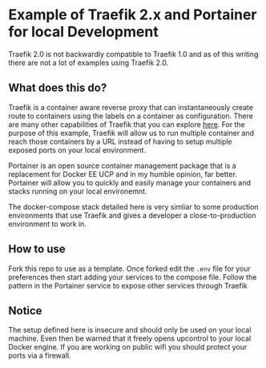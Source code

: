 # Example of Traefik 2.x and Portainer for local Development

Traefik 2.0 is not backwardly compatible to Traefik 1.0 and as of this writing there are not a lot of examples using Traefik 2.0.

## What does this do?
Traefik is a container aware reverse proxy that can instantaneously create route to containers using the labels on a container as configuration. There are many other capabilities of Traefik that you can explore [here](https://docs.traefik.io/). For the purpose of this example, Traefik will allow us to run multiple container and reach those containers by a URL instead of having to setup multiple exposed ports on your local environment.

Portainer is an open source container management package that is a replacement for Docker EE UCP and in my humble opinion, far better. Portainer will allow you to quickly and easily manage your containers and stacks running on your local environemnt.

The docker-compose stack detailed here is very simliar to some production environments that use Traefik and gives a developer a close-to-production environment to work in.

## How to use
Fork this repo to use as a template. Once forked edit the `.env` file for your preferences then start adding your services to the compose file. Follow the pattern in the Portainer service to expose other services through Traefik

## Notice
The setup defined here is insecure and should only be used on your local machine. Even then be warned that it freely opens upcontrol to your local Docker engine. If you are working on public wifi you should protect your ports via a firewall.
